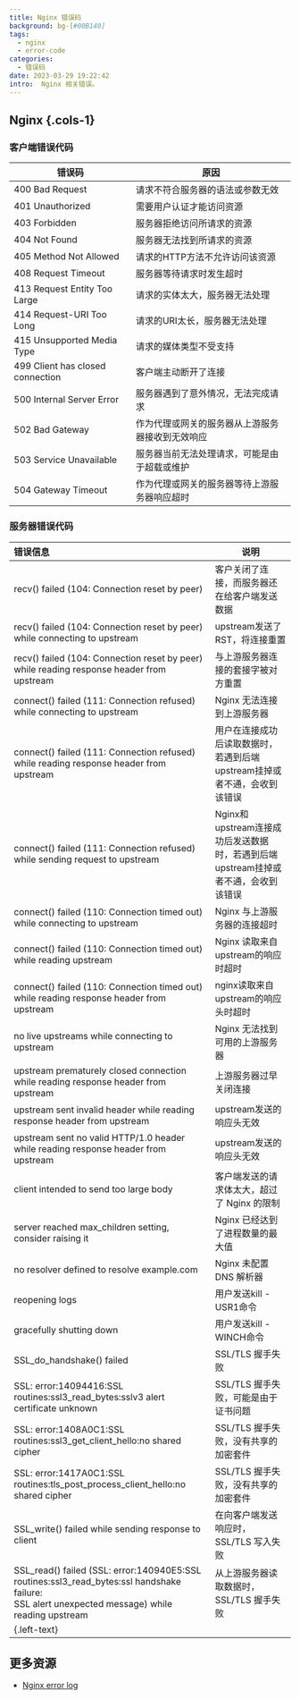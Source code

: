 ```yaml
---
title: Nginx 错误码
background: bg-[#00B140]
tags:
  - nginx
  - error-code
categories:
  - 错误码
date: 2023-03-29 19:22:42
intro:  Nginx 相关错误。
---
```




Nginx  {.cols-1}
--------

### 客户端错误代码

| 错误码                       | 原因                                             |
| ---------------------------- | ------------------------------------------------ |
| 400 Bad Request              | 请求不符合服务器的语法或参数无效                 |
| 401 Unauthorized             | 需要用户认证才能访问资源                         |
| 403 Forbidden                | 服务器拒绝访问所请求的资源                       |
| 404 Not Found                | 服务器无法找到所请求的资源                       |
| 405 Method Not Allowed       | 请求的HTTP方法不允许访问该资源                   |
| 408 Request Timeout          | 服务器等待请求时发生超时                         |
| 413 Request Entity Too Large | 请求的实体太大，服务器无法处理                   |
| 414 Request-URI Too Long     | 请求的URI太长，服务器无法处理                    |
| 415 Unsupported Media Type   | 请求的媒体类型不受支持                           |
| 499 Client has closed connection   | 客户端主动断开了连接                           |
| 500 Internal Server Error    | 服务器遇到了意外情况，无法完成请求               |
| 502 Bad Gateway              | 作为代理或网关的服务器从上游服务器接收到无效响应 |
| 503 Service Unavailable      | 服务器当前无法处理请求，可能是由于超载或维护     |
| 504 Gateway Timeout          | 作为代理或网关的服务器等待上游服务器响应超时     |

### 服务器错误代码

| 错误信息                                                     | 说明                                                         |
| :----------------------------------------------------------- | ------------------------------------------------------------ |
| recv() failed (104: Connection reset by peer)                | 客户关闭了连接，而服务器还在给客户端发送数据                 |
| recv() failed (104: Connection reset by peer) while connecting to upstream | upstream发送了RST，将连接重置                                |
| recv() failed (104: Connection reset by peer) while reading response header from upstream | 与上游服务器连接的套接字被对方重置                           |
| connect() failed (111: Connection refused) while connecting to upstream | Nginx 无法连接到上游服务器                                   |
| connect() failed (111: Connection refused) while reading response header from upstream | 用户在连接成功后读取数据时，若遇到后端upstream挂掉或者不通，会收到该错误 |
| connect() failed (111: Connection refused) while sending request to upstream | Nginx和upstream连接成功后发送数据时，若遇到后端upstream挂掉或者不通，会收到该错误 |
| connect() failed (110: Connection timed out) while connecting to upstream | Nginx 与上游服务器的连接超时                                 |
| connect() failed (110: Connection timed out) while reading upstream | Nginx 读取来自upstream的响应时超时                           |
| connect() failed (110: Connection timed out) while reading response header from upstream | nginx读取来自upstream的响应头时超时                          |
| no live upstreams while connecting to upstream               | Nginx 无法找到可用的上游服务器                               |
| upstream prematurely closed connection while reading response header from upstream | 上游服务器过早关闭连接                                       |
| upstream sent invalid header while reading response header from upstream | upstream发送的响应头无效                                     |
| upstream sent no valid HTTP/1.0 header while reading response header from upstream | upstream发送的响应头无效                                     |
| client intended to send too large body                       | 客户端发送的请求体太大，超过了 Nginx 的限制                  |
| server reached max_children setting, consider raising it     | Nginx 已经达到了进程数量的最大值                             |
| no resolver defined to resolve example.com                   | Nginx 未配置 DNS 解析器                                      |
| reopening logs                                               | 用户发送kill -USR1命令                                       |
| gracefully shutting down                                     | 用户发送kill -WINCH命令                                      |
| SSL_do_handshake() failed                                    | SSL/TLS 握手失败                                             |
| SSL: error:14094416:SSL routines:ssl3_read_bytes:sslv3 alert certificate unknown | SSL/TLS 握手失败，可能是由于证书问题                         |
| SSL: error:1408A0C1:SSL routines:ssl3_get_client_hello:no shared cipher | SSL/TLS 握手失败，没有共享的加密套件                         |
| SSL: error:1417A0C1:SSL routines:tls_post_process_client_hello:no shared cipher | SSL/TLS 握手失败，没有共享的加密套件                         |
| SSL_write() failed while sending response to client          | 在向客户端发送响应时，SSL/TLS 写入失败                       |
| SSL_read() failed (SSL: error:140940E5:SSL routines:ssl3_read_bytes:ssl handshake failure:<br />SSL alert unexpected message) while reading upstream | 从上游服务器读取数据时，SSL/TLS 握手失败                     |
| {.left-text}                                                 |                                                              |


更多资源
---

- [Nginx error log](https://nginx.org/en/docs/http/ngx_http_log_module.html#error_log)